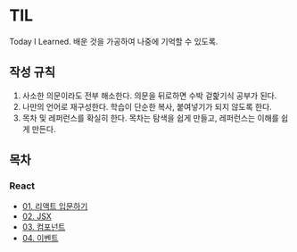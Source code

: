 # TIL

Today I Learned. 배운 것을 가공하여 나중에 기억할 수 있도록.

## 작성 규칙

1. 사소한 의문이라도 전부 해소한다. 의문을 뒤로하면 수박 겉핥기식 공부가 된다.
2. 나만의 언어로 재구성한다. 학습이 단순한 복사, 붙여넣기가 되지 않도록 한다.
3. 목차 및 레퍼런스를 확실히 한다. 목차는 탐색을 쉽게 만들고, 레퍼런스는 이해를 쉽게 만든다.

## 목차

### React

- [01. 리액트 입문하기](https://github.com/hohoho4u4me/TIL/blob/main/React/01.%20%EB%A6%AC%EC%95%A1%ED%8A%B8%20%EC%9E%85%EB%AC%B8%ED%95%98%EA%B8%B0.md)
- [02. JSX](https://github.com/hohoho4u4me/TIL/blob/main/React/02.%20JSX.md)
- [03. 컴포넌트](https://github.com/hohoho4u4me/TIL/blob/main/React/03.%20%EC%BB%B4%ED%8F%AC%EB%84%8C%ED%8A%B8.md)
- [04. 이벤트](https://github.com/hohoho4u4me/TIL/blob/main/React/04.%20%EC%9D%B4%EB%B2%A4%ED%8A%B8.md)
